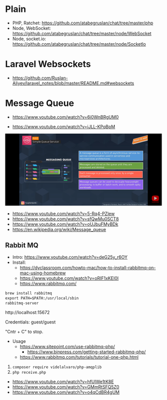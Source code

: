 # Plain

- PHP, Ratchet: https://github.com/atabegruslan/chat/tree/master/php
- Node, WebSocket: https://github.com/atabegruslan/chat/tree/master/node/WebSocket
- Node, socket.io: https://github.com/atabegruslan/chat/tree/master/node/SocketIo

# Laravel Websockets

- https://github.com/Ruslan-Aliyev/laravel_notes/blob/master/README.md#websockets

# Message Queue

- https://www.youtube.com/watch?v=6i0WnBRgUM0

- https://www.youtube.com/watch?v=iJLL-KPqBpM

![](/Illustrations/MQ.png)

- https://www.youtube.com/watch?v=5-Rq4-PZlew
- https://www.youtube.com/watch?v=sfQwMu0SCT8
- https://www.youtube.com/watch?v=oUJbuFMyBDk
- https://en.wikipedia.org/wiki/Message_queue

## Rabbit MQ

- Intro: https://www.youtube.com/watch?v=deG25y_r6OY
- Install: 
	- https://dyclassroom.com/howto-mac/how-to-install-rabbitmq-on-mac-using-homebrew
	- https://www.youtube.com/watch?v=oRIF1xKEI0I
	- https://www.rabbitmq.com/

```
brew install rabbitmq
export PATH=$PATH:/usr/local/sbin
rabbitmq-server
```
http://localhost:15672

Credentials: guest/guest

"Cntr + C" to stop.

- Usage
	- https://www.sitepoint.com/use-rabbitmq-php/
		- https://www.binpress.com/getting-started-rabbitmq-php/
	- https://www.rabbitmq.com/tutorials/tutorial-one-php.html

1. `composer require videlalvaro/php-amqplib`
2. `php receive.php` 

- https://www.youtube.com/watch?v=hfUIWe1tK8E
- https://www.youtube.com/watch?v=GMmRtSFQ5Z0
- https://www.youtube.com/watch?v=o4qCdBR4gUM
